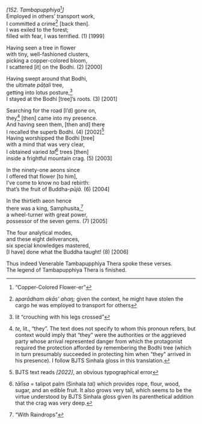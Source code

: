 *\[152. Tambapupphiya*[^1]*\]*  
Employed in others’ transport work,  
I committed a crime[^2] \[back then\].  
I was exiled to the forest;  
filled with fear, I was terrified. (1) \[1999\]

Having seen a tree in flower  
with tiny, well-fashioned clusters,  
picking a copper-colored bloom,  
I scattered \[it\] on the Bodhi. (2) \[2000\]

Having swept around that Bodhi,  
the ultimate *pāṭali* tree,  
getting into lotus posture,[^3]  
I stayed at the Bodhi \[tree\]’s roots. (3) \[2001\]

Searching for the road \[I’d\] gone on,  
they[^4] \[then\] came into my presence.  
And having seen them, \[then and\] there  
I recalled the superb Bodhi. (4) \[2002\][^5]  
Having worshipped the Bodhi \[tree\]  
with a mind that was very clear,  
I obtained varied *tal*[^6] trees \[then\]  
inside a frightful mountain crag. (5) \[2003\]

In the ninety-one aeons since  
I offered that flower \[to him\],  
I’ve come to know no bad rebirth:  
that’s the fruit of Buddha-*pūjā.* (6) \[2004\]

In the thirtieth aeon hence  
there was a king, Samphusita,[^7]  
a wheel-turner with great power,  
possessor of the seven gems. (7) \[2005\]

The four analytical modes,  
and these eight deliverances,  
six special knowledges mastered,  
\[I have\] done what the Buddha taught! (8) \[2006\]

Thus indeed Venerable Tambapupphiya Thera spoke these verses.  
The legend of Tambapupphiya Thera is finished.

[^1]: “Copper-Colored Flower-er”

[^2]: a*parādham akās’ ahaŋ;* given the context, he might have stolen the cargo he was employed to transport for others

[^3]: lit “crouching with his legs crossed”

[^4]: *te,* lit., “they”. The text does not specify to whom this pronoun refers, but context would imply that “they” were the authorities or the aggrieved party whose arrival represented danger from which the protagonist required the protection afforded by remembering the Bodhi tree (which in turn presumably succeeded in protecting him when “they" arrived in his presence). I follow BJTS Sinhala gloss in this translation.

[^5]: BJTS text reads *\[2022\]*, an obvious typographical error

[^6]: *tālīsa* = talipot palm (Sinhala *tal)* which provides rope, flour, wood, sugar, and an edible fruit. It also grows very tall, which seems to be the virtue understood by BJTS Sinhala gloss given its parenthetical addition that the crag was very deep.

[^7]: “With Raindrops”

